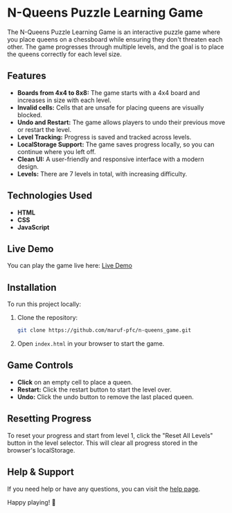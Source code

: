 # N-Queens Puzzle Learning Game

The N-Queens Puzzle Learning Game is an interactive puzzle game where you place queens on a chessboard while ensuring they don't threaten each other. The game progresses through multiple levels, and the goal is to place the queens correctly for each level size.

## Features
- **Boards from 4x4 to 8x8:** The game starts with a 4x4 board and increases in size with each level.
- **Invalid cells:** Cells that are unsafe for placing queens are visually blocked.
- **Undo and Restart:** The game allows players to undo their previous move or restart the level.
- **Level Tracking:** Progress is saved and tracked across levels.
- **LocalStorage Support:** The game saves progress locally, so you can continue where you left off.
- **Clean UI:** A user-friendly and responsive interface with a modern design.
- **Levels:** There are 7 levels in total, with increasing difficulty.

## Technologies Used
- **HTML**
- **CSS**
- **JavaScript**

## Live Demo
You can play the game live here: [Live Demo](https://maruf-pfc.github.io/n-queens_game)

## Installation

To run this project locally:

1. Clone the repository:
   ```bash
   git clone https://github.com/maruf-pfc/n-queens_game.git
   ```

2. Open `index.html` in your browser to start the game.

## Game Controls

* **Click** on an empty cell to place a queen.
* **Restart:** Click the restart button to start the level over.
* **Undo:** Click the undo button to remove the last placed queen.

## Resetting Progress

To reset your progress and start from level 1, click the "Reset All Levels" button in the level selector. This will clear all progress stored in the browser's localStorage.

## Help & Support

If you need help or have any questions, you can visit the [help page](https://mrtuzzo.github.io/N-Queen_Game/help.html).

Happy playing! 🎉
